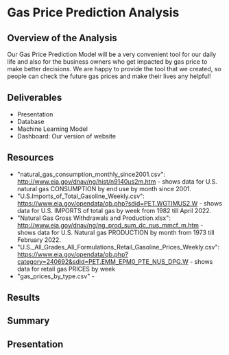 # Gas Price Prediction Analysis
## Overview of the Analysis
Our Gas Price Prediction Model will be a very convenient tool for our daily life and also for the business owners who get impacted by gas price to make better decisions.
We are happy to provide the tool that we created, so people can check the future gas prices and make their lives any helpful!

## Deliverables
- Presentation
- Database
- Machine Learning Model
- Dashboard: Our version of website

## Resources
- "natural_gas_consumption_monthly_since2001.csv": http://www.eia.gov/dnav/ng/hist/n9140us2m.htm - shows data for U.S. natural gas CONSUMPTION by end use by month since 2001. 
- "U.S.Imports_of_Total_Gasoline_Weekly.csv": https://www.eia.gov/opendata/qb.php?sdid=PET.WGTIMUS2.W - shows data for U.S. IMPORTS of total gas by week from 1982 till April 2022. 
- "Natural Gas Gross Withdrawals and Production.xlsx": http://www.eia.gov/dnav/ng/ng_prod_sum_dc_nus_mmcf_m.htm - shows data for U.S. Natural gas PRODUCTION by month from 1973 till February 2022. 
- "U.S._All_Grades_All_Formulations_Retail_Gasoline_Prices_Weekly.csv": https://www.eia.gov/opendata/qb.php?category=240692&sdid=PET.EMM_EPM0_PTE_NUS_DPG.W - shows data for retail gas PRICES by week 
- "gas_prices_by_type.csv" - 


## Results

## Summary


## Presentation

